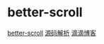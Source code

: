 # better-scroll

[better-scroll](http://ustbhuangyi.github.io/better-scroll/doc/options-advanced.html#wheel)
[源码解析](https://ustbhuangyi.github.io/vue-analysis/v2/prepare/)
[滴滴博客](https://github.com/DDFE/DDFE-blog)